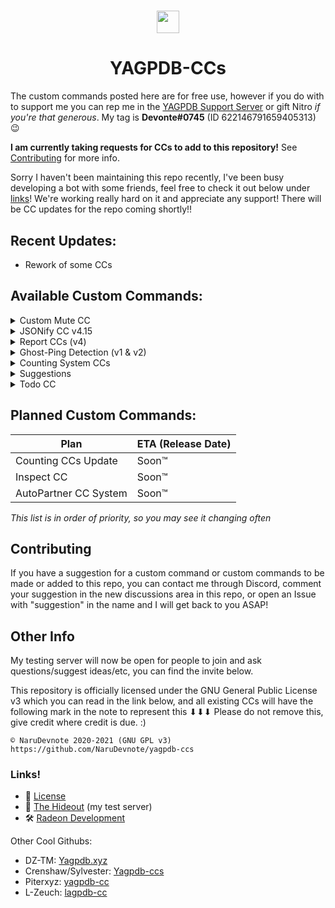<h1 align="center"><img src="https://yagpdb.xyz/static/img/avatar.png" height=36px width=36px></img></h1>

<h1 align="center">YAGPDB-CCs</h1>

The custom commands posted here are for free use, however if you do with to support me you can rep me in the [YAGPDB Support Server](https://discord.com/invite/4udtcA5) or gift Nitro *if you're that generous*. My tag is **Devonte#0745** (ID 622146791659405313) 😉

**I am currently taking requests for CCs to add to this repository!** See [Contributing](#Contributing) for more info.

Sorry I haven't been maintaining this repo recently, I've been busy developing a bot with some friends, feel free to check it out below under [links](#links)! We're working really hard on it and appreciate any support! There will be CC updates for the repo coming shortly!!

## Recent Updates:
- Rework of some CCs

## Available Custom Commands:
<details>
  <summary>Custom Mute CC</summary>
  <br>
  A selective channel mute custom command that works just like it sounds. It can be edited to also send messages in Mod-Log channels when used.
  <strong>Note:</strong> this CC is no longer supported as there are more efficient versions of this code. Eventually, when there are more CCs added to this repository, this custom command will be removed.
  </br>
</details>

<details>
  <summary>JSONify CC v4.15</summary>
  <br>
  Converts and outputs JSON format of messages, as well as IDs, message types, message snowflake, (etc). Now with a <code>-f</code> flag for a file attachment output and a <code>-j</code> flag for output formatting. Normal codeblock output is also under the JSON codeblock colours. See README.md for more info.
  </br>
</details>

<details>
  <summary>Report CCs (v4)</summary>
  <br>
  A fully functioning reports system with reaction interactions, database storage, admin commands, and a type-out mod action response! You can find out more info in the README.md
  </br>
</details>

<details>
  <summary>Ghost-Ping Detection (v1 & v2)</summary>
  <br>
  An accurate ghost-ping detection custom command with optional double checks, mention checks (for edited messages) and more. Ghost-Ping CCs are purposefully made to be easily edited / interchangeable and can be done under this license (just keep credits please), see README.md fore more info.
  </br>
</details>

<details>
  <summary>Counting System CCs</summary>
  <br>
  An updated, smaller, more efficient version of the counting CCs made by TimCampy118#5636 on Discord, with additional commands, leaderboard pagination, and less lag!
  </br>
</details>

<details>
  <summary>Suggestions</summary>
  <br>
  These are sort-of templates / suggestion systems (not like the general <code>-suggest</code> ones you usually see), currently there is only 1 version:<div><strong>version 1:</strong> This version uses a type-in-chat trigger method to submit suggestions (threshold configurable). Quoting, approving and denying are performed through reactions.</div><strong>version 2:</strong> COMING SOON™.
  </br>
</details>

<details>
  <summary>Todo CC</summary>
  <br>
  This is a simple todo list CC that can set tasks and schedule reminders on your list! More features are coming soon, see README.md for more!
  </br>
</details>

## Planned Custom Commands:
Plan | ETA (Release Date)
-----|-----
Counting CCs Update | Soon™
Inspect CC | Soon™
AutoPartner CC System | Soon™

*This list is in order of priority, so you may see it changing often*

## Contributing
If you have a suggestion for a custom command or custom commands to be made or added to this repo, you can contact me through Discord, comment your suggestion in the new discussions area in this repo, or open an Issue with "suggestion" in the name and I will get back to you ASAP!

## Other Info
My testing server will now be open for people to join and ask questions/suggest ideas/etc, you can find the invite below.

This repository is officially licensed under the GNU General Public License v3 which you can read in the link below, and all existing CCs will have the following mark in the note to represent this ⬇⬇⬇ Please do not remove this, give credit where credit is due. :)
```
© NaruDevnote 2020-2021 (GNU GPL v3)
https://github.com/NaruDevnote/yagpdb-ccs
```

### Links!
- 📑 [License](https://github.com/NaruDevnote/yagpdb-ccs/blob/master/LICENSE)
- 🌄 [The Hideout](https://discord.gg/KK3HYhbzgG) (my test server)
- 🛠 [Radeon Development](https://discord.gg/xcZwGhSy4G)

Other Cool Githubs:
- DZ-TM: [Yagpdb.xyz](https://github.com/DZ-TM/Yagpdb.xyz)
- Crenshaw/Sylvester: [Yagpdb-ccs](https://github.com/Crenshaw1312/Yagpdb-ccs)
- Piterxyz: [yagpdb-cc](https://github.com/Piterxyz/yagpdb-cc)
- L-Zeuch: [lagpdb-cc](https://github.com/l-zeuch/lagpdb-cc)
